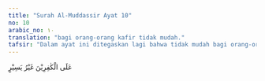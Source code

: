```yaml
---
title: "Surah Al-Muddassir Ayat 10"
no: 10
arabic_no: ١٠
translation: "bagi orang-orang kafir tidak mudah."
tafsir: "Dalam ayat ini ditegaskan lagi bahwa tidak mudah bagi orang-orang kafir menghadapi suasana hari Kiamat yang dahsyat dan menakutkan itu. Sebab, pada hari itulah mereka menerima segala hasil perbuatan mereka dalam buku amalan dari sebelah kiri sebagai tanda masuk neraka. Tidak ada lagi kebahagiaan bagi orang kafir pada hari tersebut. Semuanya serba susah dan pedih, tidak seperti kesenangan yang pernah mereka nikmati di dunia dahulu.\n\nKenapa mereka mengalami kesulitan? Selain pernah menerima buku di sebelah kiri, mereka juga harus mempertanggungjawabkan segala amal perbuatan mereka di hadapan Mahkamah Allah Yang Mahaadil, yang tidak seorang pun dapat mengelak dan tidak seorang pun yang merasa dirugikan. Sebab, di hari itu pula segala anggota tubuh ikut berbicara mengajukan kesaksian dengan sendirinya terhadap yang pernah dikerjakan, padahal mulut yang di dunia pandai bicara, pada hari itu terkunci rapat diam membisu seribu bahasa. Semua manusia pada hari Kiamat menundukkan kepala di hadapan Allah, mengakui kesalahan dan kekhilafan masa lalu, tetapi pintu penyesalan sudah ditutup. Adapun orang mukmin yang telah menggunakan waktu sebaik-baiknya untuk berjihad di jalan Allah, menghadapi kiamat dengan perasaan cerah, tanpa diliputi ketakutan sedikit pun. Mereka tidak akan dipersulit perhitungan amalnya, dan berjalan berbaris serta bersaf-saf menuju Mahkamah Ilahi dengan wajah cerah."
---
```

عَلَى الْكٰفِرِيْنَ غَيْرُ يَسِيْرٍ 